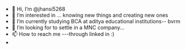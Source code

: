 - 👋 Hi, I’m @jhansi5268
- 👀 I’m interested in ... knowing new things and creating new ones
- 🌱 I’m currently studying BCA at aditya educational institutions-- bvrm
- 💞️ I’m looking for to settle in a MNC company...
- 📫 How to reach me ---through linked in :)  
-

<!---
jhansi5268/jhansi5268 is a ✨ special ✨ repository because its `README.md` (this file) appears on your GitHub profile.
You can click the Preview link to take a look at your changes.
--->
